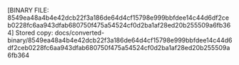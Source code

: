 [BINARY FILE: 8549ea48a4b4e42dcb22f3a186de64d4cf15798e999bbfdee14c44d6df2ceb0228fc6aa943dfab680750f475a54524cf0d2ba1af28ed20b255509a6fb364]
Stored copy: docs/converted-binary/8549ea48a4b4e42dcb22f3a186de64d4cf15798e999bbfdee14c44d6df2ceb0228fc6aa943dfab680750f475a54524cf0d2ba1af28ed20b255509a6fb364
